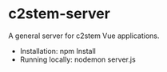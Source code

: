 # c2stem-server
A general server for c2stem Vue applications.
- Installation: npm Install
- Running locally: nodemon server.js